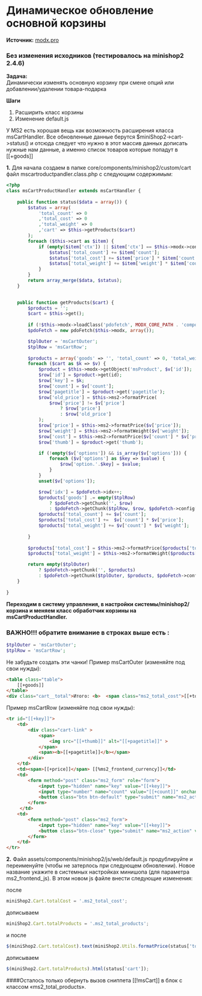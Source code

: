 # Динамическое обновление основной корзины

**Источник:**
[modx.pro](https://modx.pro/solutions/3942-dynamic-update-of-the-basic-basket/)

### Без изменения исходников (тестировалось на minishop2 2.4.6)
 
**Задача:**<br>
Динамически изменять основную корзину при смене опций или добавлении/удалении товара-подарка  

**Шаги** <br>
1. Расширить класс корзины <br>
2. Изменение default.js

У MS2 есть хорошая вещь как возможность расширения класса msCartHandler. Все обновленные данные берутся $miniShop2->cart->status() и отсюда следует что нужно в этот массив данных дописать нужные нам данные, а именно список товаров которые попадут в [[+goods]]


**1.** Для начала создаем в папке core/components/minishop2/custom/cart файл msсartroductрandler.class.php с следующим содержимым:
```php
<?php
class msCartProductHandler extends msCartHandler {
    
    public function status($data = array()) {
        $status = array(
            'total_count' => 0
            ,'total_cost' => 0
            ,'total_weight' => 0
            ,'cart' => $this->getProducts($cart)
        );
        foreach ($this->cart as $item) {
            if (empty($item['ctx']) || $item['ctx'] == $this->modx->context->key){
                $status['total_count'] += $item['count'];
                $status['total_cost'] += $item['price'] * $item['count'];
                $status['total_weight'] += $item['weight'] * $item['count'];
            }
        }
        return array_merge($data, $status);
    }

    
    public function getProducts($cart) {
        $products = '';
        $cart = $this->get();
        
        if (!$this->modx->loadClass('pdofetch', MODX_CORE_PATH . 'components/pdotools/model/pdotools/', false, true)) {return false;}
        $pdoFetch = new pdoFetch($this->modx, array());

        $tplOuter = 'msCartOuter';
        $tplRow = 'msCartRow';      
        
        $products = array('goods' => '', 'total_count' => 0, 'total_weight' => 0, 'total_cost' => 0);
        foreach ($cart as $k => $v) {           
            $product = $this->modx->getObject('msProduct', $v['id']);
            $row['id'] = $product->get(id);
            $row['key'] = $k;
            $row['count'] = $v['count'];
            $row['pagetitle'] = $product->get('pagetitle');
            $row['old_price'] = $this->ms2->formatPrice(
                $row['price'] != $v['price']
                    ? $row['price']
                    : $row['old_price']
            );
            $row['price'] = $this->ms2->formatPrice($v['price']);
            $row['weight'] = $this->ms2->formatWeight($v['weight']);
            $row['cost'] = $this->ms2->formatPrice($v['count'] * $v['price']);
            $row['thumb'] = $product->get('thumb'); 

            if (!empty($v['options']) && is_array($v['options'])) {
                foreach ($v['options'] as $key => $value) {
                    $row['option.'.$key] = $value;
                }
            }
            unset($v['options']);

            $row['idx'] = $pdoFetch->idx++; 
            $products['goods'] .= empty($tplRow)
                ? $pdoFetch->getChunk('', $row)
                : $pdoFetch->getChunk($tplRow, $row, $pdoFetch->config['fastMode']);
            $products['total_count'] += $v['count'];
            $products['total_cost'] +=  $v['count'] * $v['price'];
            $products['total_weight'] += $v['count'] * $v['weight'];
            
        }       
        
        $products['total_cost'] = $this->ms2->formatPrice($products['total_cost']);
        $products['total_weight'] = $this->ms2->formatWeight($products['total_weight']);

        return empty($tplOuter)
            ? $pdoFetch->getChunk('', $products)
            : $pdoFetch->getChunk($tplOuter, $products, $pdoFetch->config['fastMode']);
    }   
    
}
```

**Переходим в систему управления, в настройки системы/minishop2/корзина и меняем класс обработчик корзины на msCartProductHandler.**

### ВАЖНО!!! обратите внимание в строках выше есть : 
```php
$tplOuter = 'msCartOuter';
$tplRow = 'msCartRow';
```

Не забудьте создать эти чанки!
Пример msCartOuter (изменяйте под свои нужды): 
```html
<table class="table">
    [[+goods]]
</table>
<div class="cart__total">Итого: <b>  <span class="ms2_total_cost">[[+total_cost]]</span> [[%ms2_frontend_currency]]</b></div>
```

Пример msCartRow (изменяйте под свои нужды): 
```html
<tr id="[[+key]]">
    <td>
        <div class="cart-link" >
            <span>
                <img src="[[+thumb]]" alt="[[+pagetitle]]" >
            </span>
            <span><b>[[+pagetitle]]</b></span>
        </div>
    </td>
    <td><span>[[+price]]</span> [[%ms2_frontend_currency]]</td>
    <td>
        <form method="post" class="ms2_form" role="form">
            <input type="hidden" name="key" value="[[+key]]"> 
            <input type="number" name="count" value="[[+count]]" onchange="$(this).closest(miniShop2.form).submit();">  
            <button class="btn btn-default" type="submit" name="ms2_action" value="cart/change"></button>
        </form>
     </td> 
    <td>
        <form method="post" class="ms2_form">
            <input type="hidden" name="key" value="[[+key]]">
            <button class="btn-close" type="submit" name="ms2_action" value="cart/remove"></button>
        </form>
    </td>
</tr>
```

**2.** Файл assets/components/minishop2/js/web/default.js продублируйте и переименуйте (чтобы не затерлось при следующем обновлении). Новое название укажите в системных настройках минишопа (для параметра ms2_frontend_js). В этом новом js файле внести следующие изменения:

после
```javascript
miniShop2.Cart.totalCost = '.ms2_total_cost';
```
дописываем
```javascript
miniShop2.Cart.totalProducts = '.ms2_total_products';
```
и после
```javascript
$(miniShop2.Cart.totalCost).text(miniShop2.Utils.formatPrice(status['total_cost']));
```
дописываем
```javascript
$(miniShop2.Cart.totalProducts).html(status['cart']);
```

####Осталось только обернуть вызов сниппета [[!msCart]] в блок с классом «ms2_total_products».
 